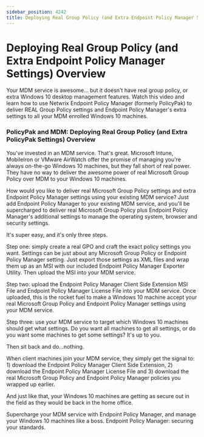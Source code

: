 ```yaml
---
sidebar_position: 4242
title: Deploying Real Group Policy (and Extra Endpoint Policy Manager Settings) Overview
---
```


# Deploying Real Group Policy (and Extra Endpoint Policy Manager Settings) Overview

Your MDM service is awesome… but it doesn't have real group policy, or extra Windows 10 desktop management features. Watch this video and learn how to use Netwrix Endpoint Policy Manager (formerly PolicyPak) to deliver REAL Group Policy settings and Endpoint Policy Manager's extra settings to all your MDM enrolled Windows 10 machines.

### PolicyPak and MDM: Deploying Real Group Policy (and Extra PolicyPak Settings) Overview

You've invested in an MDM service. That's great. Microsoft Intune, MobileIron or VMware AirWatch offer the promise of managing you're always on-the-go Windows 10 machines, but they fall short of real power. They have no way to deliver the awesome power of real Microsoft Group Policy over MDM to your Windows 10 machines.

How would you like to deliver real Microsoft Group Policy settings and extra Endpoint Policy Manager settings using your existing MDM service? Just add Endpoint Policy Manager to your existing MDM service, and you'll be supercharged to deliver real Microsoft Group Policy plus Endpoint Policy Manager's additional settings to manage the operating system, browser and security settings.

It's super easy, and it's only three steps.

Step one: simply create a real GPO and craft the exact policy settings you want. Settings can be just about any Microsoft Group Policy or Endpoint Policy Manager setting. Just export those settings as XML files and wrap them up as an MSI with our included Endpoint Policy Manager Exporter Utility. Then upload the MSI into your MDM service.

Step two: upload the Endpoint Policy Manager Client Side Extension MSI File and Endpoint Policy Manager License File into your MDM service. Once uploaded, this is the rocket fuel to make a Windows 10 machine accept your real Microsoft Group Policy and Endpoint Policy Manager settings using your MDM service.

Step three: use your MDM service to target which Windows 10 machines should get what settings. Do you want all machines to get all settings, or do you want some machines to get some settings? It's up to you.

Then sit back and do…nothing.

When client machines join your MDM service, they simply get the signal to: 1) download the Endpoint Policy Manager Client Side Extension, 2) download the Endpoint Policy Manager License File and 3) download the real Microsoft Group Policy and Endpoint Policy Manager policies you wrapped up earlier.

And just like that, your Windows 10 machines are getting as secure out in the field as they would be back in the home office.

Supercharge your MDM service with Endpoint Policy Manager, and manage your Windows 10 machines like a boss. Endpoint Policy Manager: securing your standards.